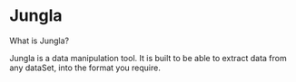 # Jungla

What is Jungla?

Jungla is a data manipulation tool. It is built to be able to extract data from any dataSet, into the format you require.
